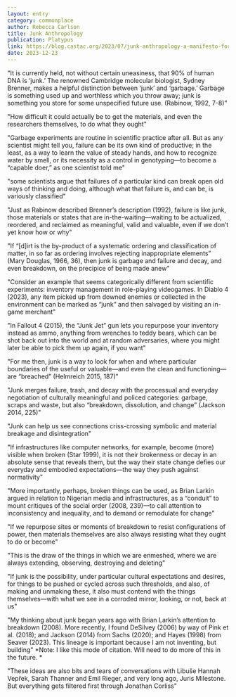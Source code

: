 ```yaml
---
layout: entry
category: commonplace
author: Rebecca Carlson
title: Junk Anthropology
publication: Platypus
link: https://blog.castac.org/2023/07/junk-anthropology-a-manifesto-for-trashing-and-untrashing/
date: 2023-12-23
---
```


"It is currently held, not without certain uneasiness, that 90% of human DNA is ‘junk.’ The renowned Cambridge molecular biologist, Sydney Brenner, makes a helpful distinction between ‘junk’ and ‘garbage.’ Garbage is something used up and worthless which you throw away; junk is something you store for some unspecified future use. (Rabinow, 1992, 7-8)"

"How difficult it could actually be to get the materials, and even the researchers themselves, to do what they ought"

"Garbage experiments are routine in scientific practice after all. But as any scientist might tell you, failure can be its own kind of productive; in the least, as a way to learn the value of steady hands, and how to recognize water by smell, or its necessity as a control in genotyping—to become a “capable doer,” as one scientist told me"

"some scientists argue that failures of a particular kind can break open old ways of thinking and doing, although what that failure is, and can be, is variously classified"

"Just as Rabinow described Brenner’s description (1992), failure is like junk, those materials or states that are in-the-waiting—waiting to be actualized, reordered, and reclaimed as meaningful, valid and valuable, even if we don’t yet know how or why"

"If “[d]irt is the by-product of a systematic ordering and classification of matter, in so far as ordering involves rejecting inappropriate elements” (Mary Douglas, 1966, 36), then junk is garbage and failure and decay, and even breakdown, on the precipice of being made anew"

"Consider an example that seems categorically different from scientific experiments: inventory management in role-playing videogames. In Diablo 4 (2023), any item picked up from downed enemies or collected in the environment can be marked as “junk” and then salvaged by visiting an in-game merchant"

"In Fallout 4 (2015), the “Junk Jet” gun lets you repurpose your inventory instead as ammo, anything from wrenches to teddy bears, which can be shot back out into the world and at random adversaries, where you might later be able to pick them up again, if you want"

"For me then, junk is a way to look for when and where particular boundaries of the useful or valuable—and even the clean and functioning—are “breached” (Helmreich 2015, 187)"

"Junk merges failure, trash, and decay with the processual and everyday negotiation of culturally meaningful and policed categories: garbage, scraps and waste, but also “breakdown, dissolution, and change” (Jackson 2014, 225)"

"Junk can help us see connections criss-crossing symbolic and material breakage and disintegration"

"If infrastructures like computer networks, for example, become (more) visible when broken (Star 1999), it is not their brokenness or decay in an absolute sense that reveals them, but the way their state change defies our everyday and embodied expectations—the way they push against normativity"

"More importantly, perhaps, broken things can be used, as Brian Larkin argued in relation to Nigerian media and infrastructures, as a “conduit” to mount critiques of the social order (2008, 239)—to call attention to inconsistency and inequality, and to demand or remodulate for change"

"If we repurpose sites or moments of breakdown to resist configurations of power, then materials themselves are also always resisting what they ought to do or become"

"This is the draw of the things in which we are enmeshed, where we are always extending, observing, destroying and deleting"

"If junk is the possibility, under particular cultural expectations and desires, for things to be pushed or cycled across such thresholds, and also, of making and unmaking these, it also must contend with the things themselves—with what we see in a corroded mirror, looking, or not, back at us"

"My thinking about junk began years ago with Brian Larkin’s attention to breakdown (2008). More recently, I found DeSilvey (2006) by way of Pink et al. (2018); and Jackson (2014) from Sachs (2020); and Hayes (1998) from Seaver (2023). This lineage is important because I am not inventing, but building"
*Note: I like this mode of citation. Will need to do more of this in the future. *


"These ideas are also bits and tears of conversations with Libuše Hannah Vepřek, Sarah Thanner and Emil Rieger, and very long ago, Juris Milestone. But everything gets filtered first through Jonathan Corliss"
